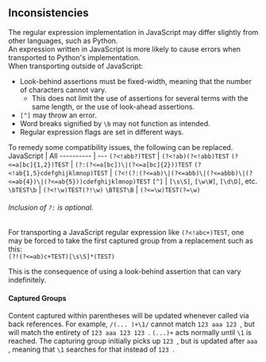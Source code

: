 ## Inconsistencies
The regular expression implementation in JavaScript may differ slightly from other languages, such as Python.  
An expression written in JavaScript is more likely to cause errors when transported to Python's implementation.  
When transporting outside of JavaScript:
* Look-behind assertions must be fixed-width, meaning that the number of characters cannot vary.
  * This does not limit the use of assertions for several terms with the same length, or the use of look-ahead assertions.
* `[^]` may throw an error.
* Word breaks signified by `\b` may not function as intended.
* Regular expression flags are set in different ways.

To remedy some compatibility issues, the following can be replaced.
JavaScript | All
---------- | ---
`(?<!abb?)TEST` | `(?<!ab)(?<!abb)TEST`
`(?<=a[bc]{1,2})TEST` | `(?:(?<=a[bc])\|(?<=a[bc]{2}))TEST`
`(?<!ab{1,5}cdefghijklmnop)TEST` | `(?<!(?:(?<=ab)\|(?<=abb)\|(?<=abbb)\|(?<=ab{4})\|(?<=ab{5}))cdefghijklmnop)TEST`
`[^]` | `[\s\S]`, `[\w\W]`, `[\d\D]`, etc.
`\bTEST\b` | `(?<!\w)TEST(?!\w)`
`\BTEST\B` | `(?<=\w)TEST(?=\w)`
###### Inclusion of `?:` is optional.  
  
For transporting a JavaScript regular expression like `(?<!abc+)TEST`, one may be forced to take the first captured group from a replacement such as this:  
`(?!(?<=ab)c+TEST)[\s\S]*(TEST)`  
  
This is the consequence of using a look-behind assertion that can vary indefinitely.
#### Captured Groups
Content captured within parentheses will be updated whenever called via back references. For example, `/(... )+\1/` cannot match `123 aaa 123 `, but will match the entirety of `123 aaa 123 123 `. `(...)+` acts normally until `\1` is reached. The capturing group initially picks up `123 `, but is updated after `aaa `, meaning that `\1` searches for that instead of `123 `.
